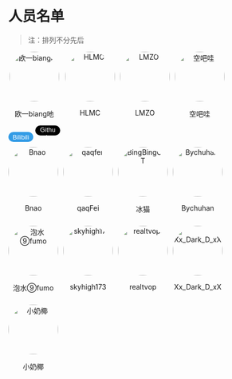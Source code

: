 # 人员名单

<style>
    #bilibutton {
    height: 20px;
    width: 50px;
    background-color: rgb(50, 155, 230);
    /*按钮边框宽度*/
    border: 0px;
    /*圆角*/
    border-radius: 50px;
    font-size: 13px;
    /*手指-鼠标*/
    cursor: pointer;
    /*颜色-字*/
    color: white;
    /*添加动画*/
    transition: background-color 0.3s ease;
}
/*鼠标悬停事件*/
#bilibutton:hover {
    background-color: rgb(30, 120, 200);
}
#gitbutton {
    height: 20px;
    width: 50px;
    background-color: rgb(0, 0, 0);
    /*按钮边框宽度*/
    border: 0px;
    /*圆角*/
    border-radius: 50px;
    font-size: 13px;
    /*手指-鼠标*/
    cursor: pointer;
    /*颜色-字*/
    color: white;
    /*添加动画*/
    transition: background-color 0.3s ease;
}
/*鼠标悬停事件*/
#gitbutton:hover {
    background-color: rgb(75, 75, 75);
}
</style>


> 注：排列不分先后
<div style="display: flex; flex-wrap: wrap; gap: 10px;">
    <div style="text-align: center;">
        <img src="./userImg/o1b.jpg" alt="欧一biang吔" width="100" height="100" style="border-radius: 50%;">
        <p>欧一biang吔</p>
        <button id="bilibutton" onclick="window.location.href = 'https://space.bilibili.com/437161770';">Bilibili</button>
        <button id="gitbutton" onclick="window.location.href = 'https://github.com/Allenkzf';">Github</button>
    </div>
    <!-- 我太累了，不写了。明天再写 -by bbc -->
    <div style="text-align: center;">
        <img src="./userImg/hlmc.jpg" alt="HLMC" width="100" height="100" style="border-radius: 50%;">
        <p>HLMC</p>
    </div>
    <div style="text-align: center;">
        <img src="./userImg/lmz.jpg" alt="LMZO" width="100" height="100" style="border-radius: 50%;">
        <p>LMZO</p>
    </div>
    <div style="text-align: center;">
        <img src="./userImg/kbw.jpg" alt="空吧哇" width="100" height="100" style="border-radius: 50%;">
        <p>空吧哇</p>
    </div>
    <div style="text-align: center;">
        <img src="./userImg/bnao.jpg" alt="Bnao" width="100" height="100" style="border-radius: 50%;">
        <p>Bnao</p>
    </div>
    <div style="text-align: center;">
        <img src="./userImg/qifie.jpg" alt="qaqfei" width="100" height="100" style="border-radius: 50%;">
        <p>qaqFei</p>
    </div>
    <div style="text-align: center;">
        <img src="./userImg/bbc.jpg" alt="BingBingCAT" width="100" height="100" style="border-radius: 50%;">
        <p>冰猫</p>
    </div>
    <div style="text-align: center;">
        <img src="./userImg/bch.jpg" alt="Bychuhan" width="100" height="100" style="border-radius: 50%;">
        <p>Bychuhan</p>
    </div>
    <div style="text-align: center;">
        <img src="./userImg/9.jpg" alt="️泡水⑨fumo" width="100" height="100" style="border-radius: 50%;">
        <p>️泡水⑨fumo</p>
    </div>
    <div style="text-align: center;">
        <img src="./userImg/skyhigh173.jpg" alt="️skyhigh173" width="100" height="100" style="border-radius: 50%;">
        <p>️skyhigh173</p>
    </div>
    <div style="text-align: center;">
        <img src="./userImg/qiaozhi.jpg" alt="️realtvop" width="100" height="100" style="border-radius: 50%;">
        <p>️realtvop</p>
    </div>
    <div style="text-align: center;">
        <img src="./userImg/wssr.jpg" alt="️Xx_Dark_D_xX" width="100" height="100" style="border-radius: 50%;">
        <p>️Xx_Dark_D_xX</p>
    </div>
    <div style="text-align: center;">
        <img src="./userImg/xny.jpg" alt="️小奶椰" width="100" height="100" style="border-radius: 50%;">
        <p>️小奶椰</p>
    </div>
</div>
<!-- 
copy from zywyjsq
copy by bbc
       　  　▃▆█▇▄▖
　 　 　 ▟◤▖　　　◥█▎
   　 ◢◤　 ▐　　　 　▐▉
　 ▗◤　　　▂　▗▖　　▕█▎
　◤　▗▅▖◥▄　▀◣　　█▊
▐　▕▎◥▖◣◤　　　　◢██
█◣　◥▅█▀　　　　▐██◤
▐█▙▂　　     　◢██◤
◥██◣　　　　◢▄◤
 　　▀██▅▇▀


114514 别找了哥们，这次没泄火的渠道了。
 -->


> 待补充